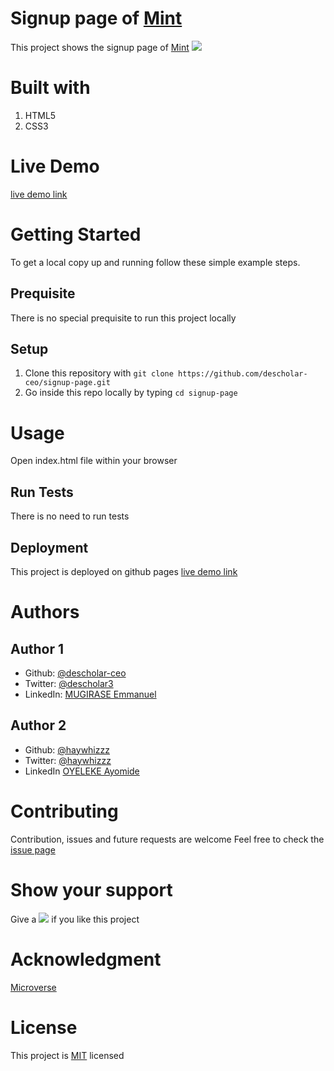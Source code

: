 # Signup page of [Mint](https://accounts.intuit.com/signup.html?offering_id=Intuit.ifs.mint&namespace_id=50000026&redirect_url=https%3A%2F%2Fmint.intuit.com%2Foverview.event%3Futm_medium%3Ddirect%26cta%3Dhero_sign_up_free_ProspectWeb%26ivid%3Dc0ea480e-0303-4345-a06d-abf16835f39b%26adobe_mc%3DMCMID%253D32610213104031422670594384985186777554%257CMCORGID%253D969430F0543F253D0A4C98C6%252540AdobeOrg%257CTS%253D1591259045%26ivid%3Dc0ea480e-0303-4345-a06d-abf16835f39b)
This project shows the signup page of [Mint](https://accounts.intuit.com/signup.html?offering_id=Intuit.ifs.mint&namespace_id=50000026&redirect_url=https%3A%2F%2Fmint.intuit.com%2Foverview.event%3Futm_medium%3Ddirect%26cta%3Dhero_sign_up_free_ProspectWeb%26ivid%3Dc0ea480e-0303-4345-a06d-abf16835f39b%26adobe_mc%3DMCMID%253D32610213104031422670594384985186777554%257CMCORGID%253D969430F0543F253D0A4C98C6%252540AdobeOrg%257CTS%253D1591259045%26ivid%3Dc0ea480e-0303-4345-a06d-abf16835f39b)
![](/img/icons/pic1.png)
# Built with 
1. HTML5 
1. CSS3
# Live Demo
[live demo link](http://descholar-ceo.github.io/signup-page) 
# Getting Started
To get a local copy up and running follow these simple example steps.
## Prequisite 
There is no special prequisite to run this project locally
## Setup
1. Clone this repository with `git clone https://github.com/descholar-ceo/signup-page.git` 
1. Go inside this repo locally by typing `cd signup-page`
# Usage
Open index.html file within your browser
## Run Tests
There is no need to run tests
## Deployment
This project is deployed on github pages [live demo link](https://descholar-ceo.github.io/signup-page/) 
# Authors
## Author 1
* Github: [@descholar-ceo](https://github.com/descholar-ceo)
* Twitter: [@descholar3](https://twitter.com/descholar3)
* LinkedIn: [MUGIRASE Emmanuel](linkedin.com/in/mugirase-emmanuel-a90b49143)
## Author 2
* Github: [@haywhizzz](https://github.com/haywhizzz)
* Twitter: [@haywhizzz](https://twitter.com/haywhizzz)
* LinkedIn [OYELEKE Ayomide](https://www.linkedin.com/in/oyeleke-ayomide-b962421a6/)
# Contributing 
Contribution, issues and future requests are welcome
Feel free to check the [issue page](https://github.com/microverseinc/readme-template)
# Show your support 
Give a ![](https://github.githubassets.com/images/icons/emoji/unicode/2b50.png) if you like this project
# Acknowledgment
[Microverse](https://microvese.org)
# License
This project is [MIT](https://github.com/microverseinc/readme-template/blob/master/lic.url)
licensed
